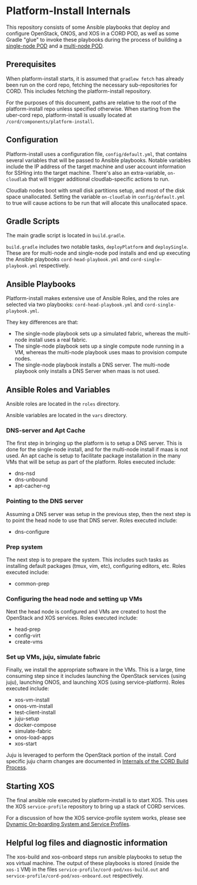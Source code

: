 # Platform-Install Internals

This repository consists of some Ansible playbooks that deploy and configure
OpenStack, ONOS, and XOS in a CORD POD, as well as some Gradle "glue" to invoke
these playbooks during the process of building a [single-node
POD](https://wiki.opencord.org/display/CORD/Build+CORD-in-a-Box) and a
[multi-node POD](https://wiki.opencord.org/display/CORD/Build+a+CORD+POD).

## Prerequisites

When platform-install starts, it is assumed that `gradlew fetch` has already
been run on the cord repo, fetching the necessary sub-repositories for CORD.
This includes fetching the platform-install repository.

For the purposes of this document, paths are relative to the root of the
platform-install repo unless specified otherwise. When starting from the
uber-cord repo, platform-install is usually located at
`/cord/components/platform-install`.

## Configuration

Platform-install uses a configuration file, `config/default.yml`, that contains
several variables that will be passed to Ansible playbooks. Notable variables
include the IP address of the target machine and user account information for
SSHing into the target machine. There's also an extra-variable, `on-cloudlab`
that will trigger additional cloudlab-specific actions to run.

Cloudlab nodes boot with small disk partitions setup, and most of the disk
space unallocated. Setting the variable `on-cloudlab` in `config/default.yml`
to true will cause actions to be run that will allocate this unallocated space.

## Gradle Scripts

The main gradle script is located in `build.gradle`.

`build.gradle` includes two notable tasks, `deployPlatform` and `deploySingle`.
These are for multi-node and single-node pod installs and end up executing the
Ansible playbooks `cord-head-playbook.yml` and `cord-single-playbook.yml`
respectively.

## Ansible Playbooks

Platform-install makes extensive use of Ansible Roles, and the roles are
selected via two playbooks: `cord-head-playbook.yml` and
`cord-single-playbook.yml`.

They key differences are that:

* The single-node playbook sets up a simulated fabric, whereas the multi-node
  install uses a real fabric.
* The single-node playbook sets up a single compute node running in a VM,
  whereas the multi-node playbook uses maas to provision compute nodes.
* The single-node playbook installs a DNS server. The multi-node playbook only
  installs a DNS Server when maas is not used.

## Ansible Roles and Variables

Ansible roles are located in the `roles` directory.

Ansible variables are located in the `vars` directory.

### DNS-server and Apt Cache

The first step in bringing up the platform is to setup a DNS server. This is
done for the single-node install, and for the multi-node install if maas is not
used. An apt cache is setup to facilitate package installation in the many VMs
that will be setup as part of the platform. Roles executed include:

* dns-nsd
* dns-unbound
* apt-cacher-ng

### Pointing to the DNS server

Assuming a DNS server was setup in the previous step, then the next step is to
point the head node to use that DNS server. Roles executed include:

* dns-configure

### Prep system

The next step is to prepare the system. This includes such tasks as installing
default packages (tmux, vim, etc), configuring editors, etc. Roles executed
include:

* common-prep

### Configuring the head node and setting up VMs

Next the head node is configured and VMs are created to host the OpenStack and
XOS services. Roles executed include:

* head-prep
* config-virt
* create-vms

### Set up VMs, juju, simulate fabric

Finally, we install the appropriate software in the VMs. This is a large, time
consuming step since it includes launching the OpenStack services (using juju),
launching ONOS, and launching XOS (using service-platform). Roles executed
include:

* xos-vm-install
* onos-vm-install
* test-client-install
* juju-setup
* docker-compose
* simulate-fabric
* onos-load-apps
* xos-start

Juju is leveraged to perform the OpenStack portion of the install. Cord
specific juju charm changes are documented in [Internals of the CORD Build
Process](https://wiki.opencord.org/display/CORD/Internals+of+the+CORD+Build+Process).

## Starting XOS

The final ansible role executed by platform-install is to start XOS. This uses
the XOS `service-profile` repository to bring up a stack of CORD services.

For a discussion of how the XOS service-profile system works, please see
[Dynamic On-boarding System and Service
Profiles](https://wiki.opencord.org/display/CORD/Dynamic+On-boarding+System+and+Service+Profiles).

## Helpful log files and diagnostic information

The xos-build and xos-onboard steps run ansible playbooks to setup the xos
virtual machine. The output of these playbooks is stored (inside the `xos-1`
VM) in the files `service-profile/cord-pod/xos-build.out` and
`service-profile/cord-pod/xos-onboard.out` respectively.

